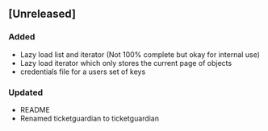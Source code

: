 ## [Unreleased]

### Added
 - Lazy load list and iterator (Not 100% complete but okay for internal use)
 - Lazy load iterator which only stores the current page of objects
 - credentials file for a users set of keys

### Updated
 - README
 - Renamed ticketguardian to ticketguardian
